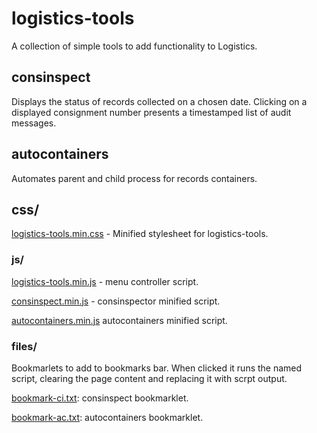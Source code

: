 # logistics-tools

A collection of simple tools to add functionality to Logistics.

## consinspect

Displays the status of records collected on a chosen date. Clicking on a displayed consignment number presents a timestamped list of audit messages.

## autocontainers

Automates parent and child process for records containers.

## css/

[logistics-tools.min.css](css/coninspect.min.css) - Minified stylesheet for logistics-tools.

### js/

[logistics-tools.min.js](js/logistics-tools.min.js) - menu controller script.

[consinspect.min.js](js/consinspect.min.js) - consinspector minified script.

[autocontainers.min.js](js/autocontainers.min.js) autocontainers minified script.

### files/

Bookmarlets to add to bookmarks bar. When clicked it runs the named script, clearing the page content and replacing it with scrpt output.

[bookmark-ci.txt](files/bookmark.txt): consinspect bookmarklet.

[bookmark-ac.txt](files/bookmark.txt): autocontainers bookmarklet.
